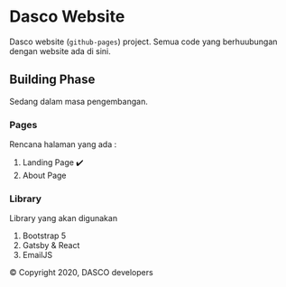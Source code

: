 # Dasco Website

Dasco website (`github-pages`) project. Semua code yang berhuubungan dengan website ada di sini.

## Building Phase

Sedang dalam masa pengembangan.

### Pages

Rencana halaman yang ada :

1. Landing Page :heavy_check_mark:
2. About Page

### Library

Library yang akan digunakan

1. Bootstrap 5
2. Gatsby & React
3. EmailJS

© Copyright 2020, DASCO developers
